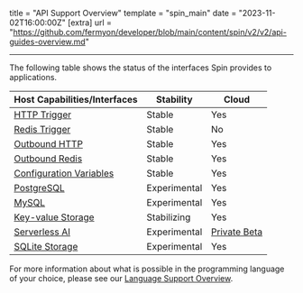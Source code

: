 title = "API Support Overview"
template = "spin_main"
date = "2023-11-02T16:00:00Z"
[extra]
url = "https://github.com/fermyon/developer/blob/main/content/spin/v2/v2/api-guides-overview.md"

---

The following table shows the status of the interfaces Spin provides to applications.

| Host Capabilities/Interfaces           | Stability  |    Cloud    |
|----------------------------------------|----------|-------|
| [HTTP Trigger](/spin/v2/v2/http-trigger)                          | Stable   | Yes   |
| [Redis Trigger](/spin/v2/v2/redis-trigger)                         | Stable   | No  |
| [Outbound HTTP](/spin/v2/v2/http-outbound)                          | Stable   | Yes   |
| [Outbound Redis](/spin/v2/v2/redis-outbound)                         | Stable  | Yes   |
| [Configuration Variables](/spin/v2/v2/variables)                      | Stable | Yes |
| [PostgreSQL](/spin/v2/v2/rdbms-storage)                             | Experimental | Yes |
| [MySQL](/spin/v2/v2/rdbms-storage)                                  | Experimental | Yes |
| [Key-value Storage](/spin/v2/v2/kv-store-api-guide)                      | Stabilizing | Yes |
| [Serverless AI](/spin/v2/v2/serverless-ai-api-guide)                      | Experimental | [Private Beta](/cloud/serverless-ai.md) |
| [SQLite Storage](/spin/v2/v2/sqlite-api-guide)                      | Experimental | Yes |

For more information about what is possible in the programming language of your choice, please see our [Language Support Overview](/spin/v2/v2/language-support-overview).
